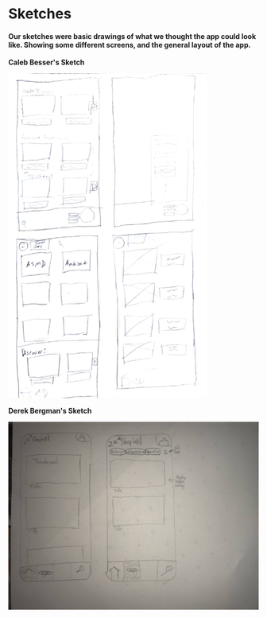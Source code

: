 # Sketches
#### Our sketches were basic drawings of what we thought the app could look like. Showing some different screens, and the general layout of the app.

**Caleb Besser's Sketch**

<img src="sketch-1.jpg" alt="sketch_1" width="400"/> 


**Derek Bergman's Sketch**

<img src="sleepwell sketch.jpg" alt="derek" width="700"/>

